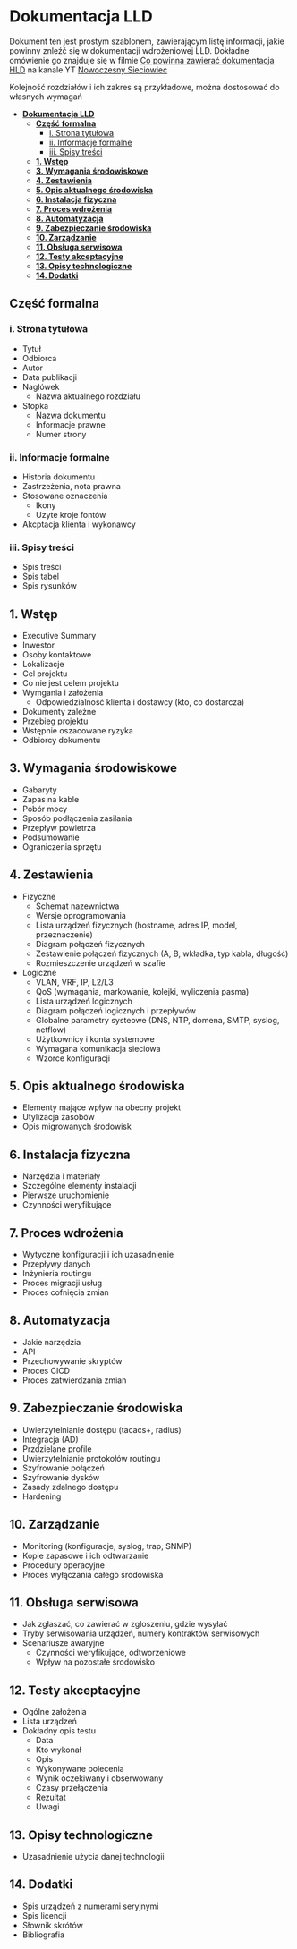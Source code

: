 # **Dokumentacja LLD**

Dokument ten jest prostym szablonem, zawierającym listę informacji, jakie powinny znleźć się w dokumentacji wdrożeniowej LLD. Dokładne omówienie go znajduje się w filmie [Co powinna zawierać dokumentacja HLD](https://youtu.be/v9rmFCi3SFc) na kanale YT [Nowoczesny Sieciowiec](https://www.youtube.com/channel/UCRsGDPGN4KlTNJOKcbnM_Cw)

Kolejność rozdziałów i ich zakres są przykładowe, można dostosować do własnych wymagań

- [**Dokumentacja LLD**](#dokumentacja-lld)
  - [**Część formalna**](#część-formalna)
    - [i. Strona tytułowa](#i-strona-tytułowa)
    - [ii. Informacje formalne](#ii-informacje-formalne)
    - [iii. Spisy treści](#iii-spisy-treści)
  - [**1. Wstęp**](#1-wstęp)
  - [**3. Wymagania środowiskowe**](#3-wymagania-środowiskowe)
  - [**4. Zestawienia**](#4-zestawienia)
  - [**5. Opis aktualnego środowiska**](#5-opis-aktualnego-środowiska)
  - [**6. Instalacja fizyczna**](#6-instalacja-fizyczna)
  - [**7. Proces wdrożenia**](#7-proces-wdrożenia)
  - [**8. Automatyzacja**](#8-automatyzacja)
  - [**9. Zabezpieczanie środowiska**](#9-zabezpieczanie-środowiska)
  - [**10. Zarządzanie**](#10-zarządzanie)
  - [**11. Obsługa serwisowa**](#11-obsługa-serwisowa)
  - [**12. Testy akceptacyjne**](#12-testy-akceptacyjne)
  - [**13. Opisy technologiczne**](#13-opisy-technologiczne)
  - [**14. Dodatki**](#14-dodatki)

## **Część formalna**

### i. Strona tytułowa

- Tytuł
- Odbiorca
- Autor
- Data publikacji
- Nagłówek
  - Nazwa aktualnego rozdziału
- Stopka
  - Nazwa dokumentu
  - Informacje prawne
  - Numer strony

### ii. Informacje formalne

- Historia dokumentu
- Zastrzeżenia, nota prawna
- Stosowane oznaczenia
  - Ikony
  - Uzyte kroje fontów
- Akcptacja klienta i wykonawcy

### iii. Spisy treści

- Spis treści
- Spis tabel
- Spis rysunków

## **1. Wstęp**

- Executive Summary
- Inwestor
- Osoby kontaktowe
- Lokalizacje
- Cel projektu
- Co nie jest celem projektu
- Wymgania i założenia
  - Odpowiedzialność klienta i dostawcy (kto, co dostarcza)
- Dokumenty zależne
- Przebieg projektu
- Wstępnie oszacowane ryzyka
- Odbiorcy dokumentu

## **3. Wymagania środowiskowe**

- Gabaryty
- Zapas na kable
- Pobór mocy
- Sposób podłączenia zasilania
- Przepływ powietrza
- Podsumowanie
- Ograniczenia sprzętu

## **4. Zestawienia**

- Fizyczne
  - Schemat nazewnictwa
  - Wersje oprogramowania
  - Lista urządzeń fizycznych (hostname, adres IP, model, przeznaczenie)
  - Diagram połączeń fizycznych
  - Zestawienie połączeń fizycznych (A, B, wkładka, typ kabla, długość)
  - Rozmieszczenie urządzeń w szafie
- Logiczne
  - VLAN, VRF, IP, L2/L3
  - QoS (wymagania, markowanie, kolejki, wyliczenia pasma)
  - Lista urządzeń logicznych
  - Diagram połączeń logicznych i przepływów
  - Globalne parametry systeowe (DNS, NTP, domena, SMTP, syslog, netflow)
  - Użytkownicy i konta systemowe
  - Wymagana komunikacja sieciowa
  - Wzorce konfiguracji

## **5. Opis aktualnego środowiska**

- Elementy mające wpływ na obecny projekt
- Utylizacja zasobów
- Opis migrowanych środowisk

## **6. Instalacja fizyczna**

- Narzędzia i materiały
- Szczególne elementy instalacji
- Pierwsze uruchomienie
- Czynności weryfikujące

## **7. Proces wdrożenia**

- Wytyczne konfiguracji i ich uzasadnienie
- Przepływy danych
- Inżynieria routingu
- Proces migracji usług
- Proces cofnięcia zmian

## **8. Automatyzacja**

- Jakie narzędzia
- API
- Przechowywanie skryptów
- Proces CICD
- Proces zatwierdzania zmian

## **9. Zabezpieczanie środowiska**

- Uwierzytelnianie dostępu (tacacs+, radius)
- Integracja (AD)
- Przdzielane profile
- Uwierzytelnianie protokołów routingu
- Szyfrowanie połączeń
- Szyfrowanie dysków
- Zasady zdalnego dostępu
- Hardening

## **10. Zarządzanie**

- Monitoring (konfiguracje, syslog, trap, SNMP)
- Kopie zapasowe i ich odtwarzanie
- Procedury operacyjne
- Proces wyłączania całego środowiska

## **11. Obsługa serwisowa**

- Jak zgłaszać, co zawierać w zgłoszeniu, gdzie wysyłać
- Tryby serwisowania urządzeń, numery kontraktów serwisowych
- Scenariusze awaryjne
  - Czynności weryfikujące, odtworzeniowe
  - Wpływ na pozostałe środowisko

## **12. Testy akceptacyjne**

- Ogólne założenia
- Lista urządzeń
- Dokładny opis testu
  - Data
  - Kto wykonał
  - Opis
  - Wykonywane polecenia
  - Wynik oczekiwany i obserwowany
  - Czasy przełączenia
  - Rezultat
  - Uwagi

## **13. Opisy technologiczne**

- Uzasadnienie użycia danej technologii

## **14. Dodatki**

- Spis urządzeń z numerami seryjnymi
- Spis licencji
- Słownik skrótów
- Bibliografia
